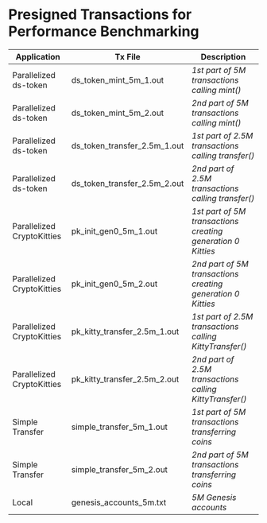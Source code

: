 # Presigned Transactions for Performance Benchmarking


|Application| Tx File | Description  | 
|---|---|---|
|Parallelized ds-token|ds_token_mint_5m_1.out| *1st part of 5M transactions calling mint()*|
|Parallelized ds-token|ds_token_mint_5m_2.out|*2nd part of 5M transactions calling mint()*|
|Parallelized ds-token|ds_token_transfer_2.5m_1.out|*1st part of 2.5M transactions calling transfer()*|
|Parallelized ds-token|ds_token_transfer_2.5m_2.out|*2nd part of 2.5M transactions calling transfer()*|
|Parallelized CryptoKitties|pk_init_gen0_5m_1.out|*1st part of 5M transactions creating generation 0 Kitties*|
|Parallelized CryptoKitties|pk_init_gen0_5m_2.out|*2nd part of 5M transactions creating generation 0 Kitties*|
|Parallelized CryptoKitties|pk_kitty_transfer_2.5m_1.out|*1st part of 2.5M transactions calling KittyTransfer()*|
|Parallelized CryptoKitties|pk_kitty_transfer_2.5m_2.out|*2nd part of 2.5M transactions calling KittyTransfer()*|
|Simple Transfer|simple_transfer_5m_1.out|*1st part of 5M transactions transferring coins*|
|Simple Transfer|simple_transfer_5m_2.out|*2nd part of 5M transactions transferring coins*|
|Local|genesis_accounts_5m.txt|*5M Genesis accounts*|
